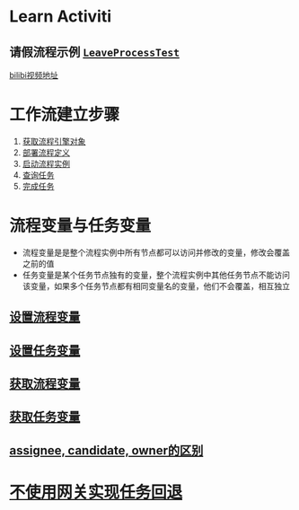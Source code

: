 Learn Activiti
===

请假流程示例 [`LeaveProcessTest`](https://github.com/scutuyu/activiti/blob/master/src/test/java/com/tuyu/LeaveProcessTest.java)
---

[bilibi视频地址](https://www.bilibili.com/video/av7670054/index_13.html#page=9)

# 工作流建立步骤

1. [获取流程引擎对象](https://github.com/scutuyu/activiti/wiki/ProcessEngine)
2. [部署流程定义](https://github.com/scutuyu/activiti/wiki/Deploy-ProcessDefine) 
3. [启动流程实例](https://github.com/scutuyu/activiti/wiki/Start-ProcessInstance)
4. [查询任务](https://github.com/scutuyu/activiti/wiki/Query-Tasks)
5. [完成任务](https://github.com/scutuyu/activiti/wiki/Complete-Task)

# 流程变量与任务变量
- 流程变量是是整个流程实例中所有节点都可以访问并修改的变量，修改会覆盖之前的值
- 任务变量是某个任务节点独有的变量，整个流程实例中其他任务节点不能访问该变量，如果多个任务节点都有相同变量名的变量，他们不会覆盖，相互独立

## [设置流程变量](https://github.com/scutuyu/activiti/wiki/Set-prcessVariables)
## [设置任务变量](https://github.com/scutuyu/activiti/wiki/Set-TaskVariables)
## [获取流程变量](https://github.com/scutuyu/activiti/wiki/Get-ProcessVariables)
## [获取任务变量](https://github.com/scutuyu/activiti/wiki/Get-TaskVariables)
## [assignee, candidate, owner的区别](https://github.com/scutuyu/activiti/wiki/assignee,-candidate,-owner%E7%9A%84%E5%8C%BA%E5%88%AB)

# [不使用网关实现任务回退](https://github.com/scutuyu/activiti/wiki/Retroversion)



